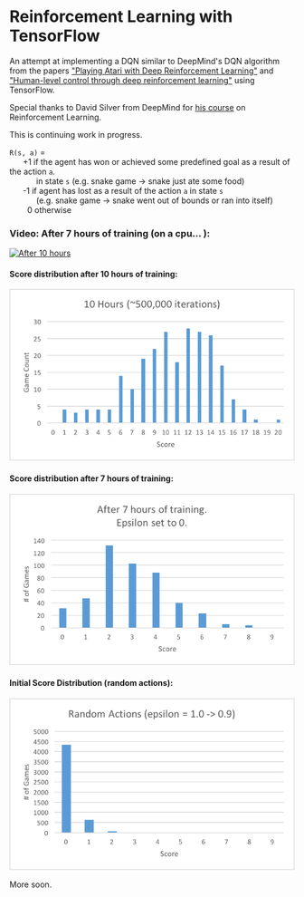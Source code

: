 # Reinforcement Learning with TensorFlow #

An attempt at implementing a DQN similar to DeepMind's DQN algorithm from the papers ["Playing Atari with Deep Reinforcement Learning"](https://www.cs.toronto.edu/~vmnih/docs/dqn.pdf) and ["Human-level control through deep reinforcement learning"](https://storage.googleapis.com/deepmind-media/dqn/DQNNaturePaper.pdf) using TensorFlow.

Special thanks to David Silver from DeepMind for [his course](https://youtu.be/2pWv7GOvuf0?list=PLzuuYNsE1EZAXYR4FJ75jcJseBmo4KQ9-) on Reinforcement Learning.

This is continuing work in progress.

`R(s, a)` =  
&nbsp;&nbsp;&nbsp;&nbsp;&nbsp;&nbsp;+1 if the agent has won or achieved some predefined goal as a result of the action `a`.  
&nbsp;&nbsp;&nbsp;&nbsp;&nbsp;&nbsp;&nbsp;&nbsp;&nbsp;&nbsp;&nbsp;&nbsp;in state `s` (e.g. snake game -> snake just   ate some food)  
&nbsp;&nbsp;&nbsp;&nbsp;&nbsp;&nbsp;-1 if agent has lost as a result of the action `a` in state `s`  
&nbsp;&nbsp;&nbsp;&nbsp;&nbsp;&nbsp;&nbsp;&nbsp;&nbsp;&nbsp;&nbsp;&nbsp;(e.g. snake game -> snake went out of bounds or ran into itself)  
&nbsp;&nbsp;&nbsp;&nbsp;&nbsp;&nbsp;&nbsp;&nbsp;0 otherwise  


### Video: After 7 hours of training (on a cpu... ):

[![After 10 hours](https://i.ytimg.com/vi/GL9Q3f3fHwk/hqdefault.jpg?sqp=-oaymwEXCNACELwBSFryq4qpAwkIARUAAIhCGAE=&rs=AOn4CLDZv22k5bbSSw-RuPu55o-CrMB72A)](https://youtu.be/GL9Q3f3fHwk)


#### Score distribution after 10 hours of training:

![Score dist. after 10 hours of training](./statistics/10_hours.png)

#### Score distribution after 7 hours of training:

![Score dist. after 7 hours of training](./statistics/7_hours.png)

#### Initial Score Distribution (random actions):

![Initial Score Distribution (random actions)](./statistics/random_actions.png)

More soon.
